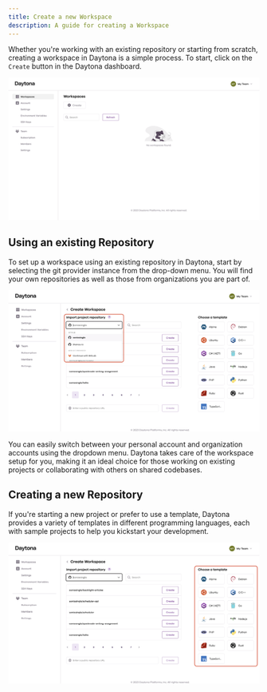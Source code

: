 ```yaml
---
title: Create a new Workspace
description: A guide for creating a Workspace
---
```


Whether you're working with an existing repository or starting from scratch, creating a workspace in Daytona is a simple process. To start, click on the `Create` button in the Daytona dashboard.

![Daytona Dashboard](./src/assets/Workspace.png)

## Using an existing Repository

To set up a workspace using an existing repository in Daytona, start by selecting the git provider instance from the drop-down menu. You will find your own repositories as well as those from organizations you are part of.

![Create a workspace using the existing Repository](./src/assets/existingrepo.png)

You can easily switch between your personal account and organization accounts using the dropdown menu. Daytona takes care of the workspace setup for you, making it an ideal choice for those working on existing projects or collaborating with others on shared codebases.


## Creating a new Repository

If you're starting a new project or prefer to use a template, Daytona provides a variety of templates in different programming languages, each with sample projects to help you kickstart your development.

![Daytona Code Template](./src/assets/codetemplate.png)